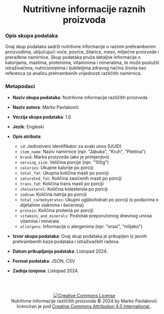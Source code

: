 <h1 align="center">Nutritivne informacije raznih proizvoda</h1>

### Opis skupa podataka
Ovaj skup podataka sadrži nutritivne informacije o raznim prehrambenim proizvodima, uključujući voće, povrće, žitarice, meso, mliječne proizvode i prerađene namirnice. Skup podataka pruža detaljne informacije o kalorijama, mastima, proteinima, vitaminima i mineralima, te može poslužiti istraživačima, nutricionistima i ljubiteljima zdravog načina života kao referenca za analizu prehrambenih vrijednosti različitih namirnica.

### Metapodaci
  
- **Naziv skupa podataka**: Nutritivne informacije različitih proizvoda
  
- **Naziv autora**: Marko Pavlaković
  
- **Verzija skupa podataka**: 1.0
  
- **Jezik**: Engleski
  
- **Opis atributa**:
  - `id`: Jedinstveni identifikator za svaki unos (UUID)
  - `item_name`: Naziv namirnice (npr. "Jabuka", "Kruh", "Piletina")
  - `brand`: Marka proizvoda (ako je primjenjivo)
  - `serving_size`: Veličina porcije (npr. "100g")
  - `calories`: Ukupne kalorije po porciji
  - `total_fat`: Ukupna količina masti po porciji
  - `saturated_fat`: Količina zasićenih masti po porciji
  - `trans_fat`: Količina trans masti po porciji
  - `cholesterol`: Količina kolesterola po porciji
  - `sodium`: Količina natrija po porciji
  - `total_carbohydrates`: Ukupni ugljikohidrati po porciji (s podacima o dijetalnim vlaknima i šećerima)
  - `protein`: Količina proteina po porciji
  - `vitamins_and_minerals`: Postotak preporučenog dnevnog unosa vitamina i minerala
  - `allergens`: Informacije o alergenima (npr. "orasi", "mlijeko")

- **Izvor skupa podataka**: Ovaj skup podataka je prikupljen iz javnih prehrambenih baza podataka i istraživačkih radova.

- **Datum prikupljanja podataka**: Listopad 2024.

- **Format podataka**: JSON, CSV

- **Zadnja izmjena**: Listopad 2024.

<br>
<br>

<p align="center">
  <a rel="license" href="http://creativecommons.org/licenses/by/4.0/">
  <img alt="Creative Commons License" style="border-width:0" src="https://i.creativecommons.org/l/by/4.0/88x31.png" />
</a><br />
Nutritivne informacije različitih proizvoda © 2024 by Marko Pavlaković licenciran je pod
<a rel="license" href="http://creativecommons.org/licenses/by/4.0/">
  Creative Commons Attribution 4.0 International
</a>.
</p>
